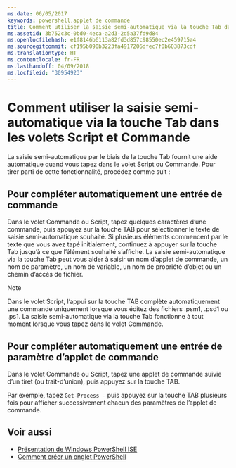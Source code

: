 ```yaml
---
ms.date: 06/05/2017
keywords: powershell,applet de commande
title: Comment utiliser la saisie semi-automatique via la touche Tab dans les volets Script et Commande
ms.assetid: 3b752c3c-0bd0-4eca-a2d3-2d5a37fd9d84
ms.openlocfilehash: e1f8146b6113a82fd3d857c98550ec2e459715a4
ms.sourcegitcommit: cf195b090b3223fa4917206dfec7f0b603873cdf
ms.translationtype: HT
ms.contentlocale: fr-FR
ms.lasthandoff: 04/09/2018
ms.locfileid: "30954923"
---
```

# <a name="how-to-use-tab-completion-in-the-script-pane-and-console-pane"></a>Comment utiliser la saisie semi-automatique via la touche Tab dans les volets Script et Commande

La saisie semi-automatique par le biais de la touche Tab fournit une aide automatique quand vous tapez dans le volet Script ou Commande. Pour tirer parti de cette fonctionnalité, procédez comme suit :

## <a name="to-automatically-complete-a-command-entry"></a>Pour compléter automatiquement une entrée de commande

Dans le volet Commande ou Script, tapez quelques caractères d’une commande, puis appuyez sur la touche TAB pour sélectionner le texte de saisie semi-automatique souhaité. Si plusieurs éléments commencent par le texte que vous avez tapé initialement, continuez à appuyer sur la touche Tab jusqu’à ce que l’élément souhaité s’affiche. La saisie semi-automatique via la touche Tab peut vous aider à saisir un nom d’applet de commande, un nom de paramètre, un nom de variable, un nom de propriété d’objet ou un chemin d’accès de fichier.

> [!NOTE]
> Dans le volet Script, l’appui sur la touche TAB complète automatiquement une commande uniquement lorsque vous éditez des fichiers .psm1, .psd1 ou .ps1. La saisie semi-automatique via la touche Tab fonctionne à tout moment lorsque vous tapez dans le volet Commande.

## <a name="to-automatically-complete-a-cmdlet-parameter-entry"></a>Pour compléter automatiquement une entrée de paramètre d’applet de commande

Dans le volet Commande ou Script, tapez une applet de commande suivie d’un tiret (ou trait-d’union), puis appuyez sur la touche TAB.

Par exemple, tapez `Get-Process -` puis appuyez sur la touche TAB plusieurs fois pour afficher successivement chacun des paramètres de l’applet de commande.

## <a name="see-also"></a>Voir aussi

- [Présentation de Windows PowerShell ISE](Introducing-the-Windows-PowerShell-ISE.md)
- [Comment créer un onglet PowerShell](How-to-Create-a-PowerShell-Tab-in-Windows-PowerShell-ISE.md)